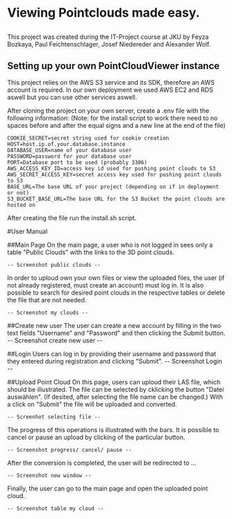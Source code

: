 # Viewing Pointclouds made easy.

## 
This project was created during the IT-Project course at JKU by Feyza Bozkaya, Paul Feichtenschlager, Josef Niedereder and Alexander Wolf.

## Setting up your own PointCloudViewer instance
This project relies on the AWS S3 service and its SDK, therefore an AWS account is required. In our own deployment we used AWS EC2 and RDS aswell but you can use other services aswell.

After cloning the project on your own server, create a .env file with the following information:
(Note: for the install script to work there need to no spaces before and after the equal signs and a new line at the end of the file)
```
COOKIE_SECRET=secret string used for cookie creation
HOST=host.ip.of.your.database.instance
DATABASE_USER=name of your database user
PASSWORD=password for your database user
PORT=Database port to be used (probably 3306)
AWS_ACCESS_KEY_ID=access key id used for pushing point clouds to S3
AWS_SECRET_ACCESS_KEY=secret access key used for pushing point clouds to S3
BASE_URL=The base URL of your project (depending on if in deployment or not)
S3_BUCKET_BASE_URL=The base URL for the S3 Bucket the point clouds are hosted on
```
After creating the file run the install.sh script.

#User Manual

##Main Page
On the main page, a user who is not logged in sees only a table "Public Clouds" with the links to the 3D point clouds. 

    -- Screenshot public clouds -- 

In order to uploud own your own files or view the uploaded files, the user (if not already registered, must create an account) must log in. It is also possible to search for desired point clouds in the respective tables or delete the file that are not needed. 

    -- Screenshot my clouds --

##Create new user
The user can create a new account by filling in the two text fields "Username" and "Password" and then clicking the Submit button. 
    -- Screenshot create new user --

##Login
Users can log in by providing their username and password that they entered during registration and clicking "Submit".
    -- Screenshot Login --

##Upload Point Cloud
On this page, users can uploud their LAS file, which should be illustrated. The file can be selected by cklicking the button "Datei auswählen". (If desited, after selecting the file name can be changed.) With a click on "Submit" the file will be uploaded and converted. 

    -- Screenhot selecting file --
    
The progress of this operations is illustrated with the bars. It is possible to cancel or pause an upload by clicking of the particular button.

    -- Screenshot progress/ cancel/ pause --
    
After the conversion is completed, the user will be redirected to ... 

    -- Screenshot new window --

Finally, the user can go to the main page and open the uploaded point cloud. 

    -- Screenshot table my cloud --

